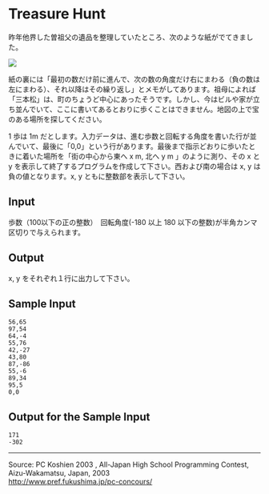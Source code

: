 # Treasure Hunt

昨年他界した曽祖父の遺品を整理していたところ、次のような紙がでてきました。

![][1]

紙の裏には「最初の数だけ前に進んで、次の数の角度だけ右にまわる（負の数は左にまわる）、それ以降はその繰り返し」とメモがしてあります。祖母によれば「三本松」は、町のちょうど中心にあったそうです。しかし、今はビルや家が立ち並んでいて、ここに書いてあるとおりに歩くことはできません。地図の上で宝のある場所を探してください。

1 歩は 1m だとします。入力データは、進む歩数と回転する角度を書いた行が並んでいて、最後に「0,0」という行があります。最後まで指示どおりに歩いたときに着いた場所を「街の中心から東へ x m, 北へ y m 」のように測り、その x と y を表示して終了するプログラムを作成して下さい。西および南の場合は x, y は負の値となります。x, y ともに整数部を表示して下さい。

## Input

歩数（100以下の正の整数）　回転角度(-180 以上 180 以下の整数)が半角カンマ区切りで与えられます。

## Output

x, y をそれぞれ１行に出力して下さい。

## Sample Input

    56,65
    97,54
    64,-4
    55,76
    42,-27
    43,80
    87,-86
    55,-6
    89,34
    95,5
    0,0

## Output for the Sample Input

    171
    -302

* * *

Source: PC Koshien 2003 , All-Japan High School Programming Contest, Aizu-Wakamatsu, Japan, 2003   
<http://www.pref.fukushima.jp/pc-concours/>

[1]: IMAGE1/treasure.gif
